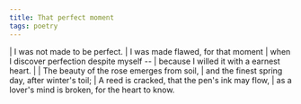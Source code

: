 ```yaml
---
title: That perfect moment
tags: poetry
---
```


| I was not made to be perfect.
| I was made flawed, for that moment
| when I discover perfection despite myself --
| because I willed it with a earnest heart.
|
| The beauty of the rose emerges from soil,
| and the finest spring day, after winter's toil;
| A reed is cracked, that the pen's ink may flow,
| as a lover's mind is broken, for the heart to know.
